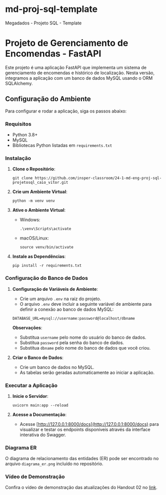# md-proj-sql-template
Megadados - Projeto SQL - Template


# Projeto de Gerenciamento de Encomendas - FastAPI

Este projeto é uma aplicação FastAPI que implementa um sistema de gerenciamento de encomendas e histórico de localização. Nesta versão, integramos a aplicação com um banco de dados MySQL usando o ORM SQLAlchemy.

## Configuração do Ambiente

Para configurar e rodar a aplicação, siga os passos abaixo:

### Requisitos

- Python 3.8+
- MySQL
- Bibliotecas Python listadas em `requirements.txt`

### Instalação

1. **Clone o Repositório**:
   ```
   git clone https://github.com/insper-classroom/24-1-md-eng-proj-sql-projetosql_caio_vitor.git
   ```

2. **Crie um Ambiente Virtual**:
   ```
   python -m venv venv
   ```

3. **Ative o Ambiente Virtual**:
   - Windows:
     ```
     .\venv\Scripts\activate
     ```
   - macOS/Linux:
     ```
     source venv/bin/activate
     ```

4. **Instale as Dependências**:
   ```
   pip install -r requirements.txt
   ```

### Configuração do Banco de Dados

1. **Configuração de Variáveis de Ambiente**:
   - Crie um arquivo `.env` na raiz do projeto.
   - O arquivo `.env` deve incluir a seguinte variável de ambiente para definir a conexão ao banco de dados MySQL:

   ```
   DATABASE_URL=mysql://username:password@localhost/dbname
   ```

   **Observações**:
   - Substitua `username` pelo nome do usuário do banco de dados.
   - Substitua `password` pela senha do banco de dados.
   - Substitua `dbname` pelo nome do banco de dados que você criou.

2. **Criar o Banco de Dados**:
   - Crie um banco de dados no MySQL.
   - As tabelas serão geradas automaticamente ao iniciar a aplicação.

### Executar a Aplicação

1. **Inicie o Servidor**:
   ```
   uvicorn main:app --reload
   ```

2. **Acesse a Documentação**:
   - Acesse [http://127.0.0.1:8000/docs](http://127.0.0.1:8000/docs) para visualizar e testar os endpoints disponíveis através da interface interativa do Swagger.

### Diagrama ER

O diagrama de relacionamento das entidades (ER) pode ser encontrado no arquivo `diagrama_er.png` incluído no repositório.

### Vídeo de Demonstração

Confira o vídeo de demonstração das atualizações do Handout 02 no [link](url_do_video_aqui).

